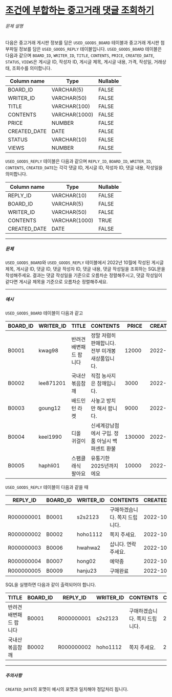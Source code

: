 # [조건에 부합하는 중고거래 댓글 조회하기](https://school.programmers.co.kr/learn/courses/30/lessons/164673)


###### 문제 설명


다음은 중고거래 게시판 정보를 담은 `USED_GOODS_BOARD` 테이블과 중고거래 게시판 첨부파일 정보를 담은 `USED_GOODS_REPLY` 테이블입니다. `USED_GOODS_BOARD` 테이블은 다음과 같으며 `BOARD_ID`, `WRITER_ID`, `TITLE`, `CONTENTS`, `PRICE`, `CREATED_DATE`, `STATUS`, `VIEWS`은 게시글 ID, 작성자 ID, 게시글 제목, 게시글 내용, 가격, 작성일, 거래상태, 조회수를 의미합니다.




| Column name | Type | Nullable |
| --- | --- | --- |
| BOARD\_ID | VARCHAR(5\) | FALSE |
| WRITER\_ID | VARCHAR(50\) | FALSE |
| TITLE | VARCHAR(100\) | FALSE |
| CONTENTS | VARCHAR(1000\) | FALSE |
| PRICE | NUMBER | FALSE |
| CREATED\_DATE | DATE | FALSE |
| STATUS | VARCHAR(10\) | FALSE |
| VIEWS | NUMBER | FALSE |


`USED_GOODS_REPLY` 테이블은 다음과 같으며 `REPLY_ID`, `BOARD_ID`, `WRITER_ID`, `CONTENTS`, `CREATED_DATE`는 각각 댓글 ID, 게시글 ID, 작성자 ID, 댓글 내용, 작성일을 의미합니다.




| Column name | Type | Nullable |
| --- | --- | --- |
| REPLY\_ID | VARCHAR(10\) | FALSE |
| BOARD\_ID | VARCHAR(5\) | FALSE |
| WRITER\_ID | VARCHAR(50\) | FALSE |
| CONTENTS | VARCHAR(1000\) | TRUE |
| CREATED\_DATE | DATE | FALSE |




---


##### 문제


`USED_GOODS_BOARD`와 `USED_GOODS_REPLY` 테이블에서 2022년 10월에 작성된 게시글 제목, 게시글 ID, 댓글 ID, 댓글 작성자 ID, 댓글 내용, 댓글 작성일을 조회하는 SQL문을 작성해주세요. 결과는 댓글 작성일을 기준으로 오름차순 정렬해주시고, 댓글 작성일이 같다면 게시글 제목을 기준으로 오름차순 정렬해주세요.




---


##### 예시


`USED_GOODS_BOARD` 테이블이 다음과 같고




| BOARD\_ID | WRITER\_ID | TITLE | CONTENTS | PRICE | CREATED\_DATE | STATUS | VIEWS |
| --- | --- | --- | --- | --- | --- | --- | --- |
| B0001 | kwag98 | 반려견 배변패드 팝니다 | 정말 저렴히 판매합니다. 전부 미개봉 새상품입니다. | 12000 | 2022\-10\-01 | DONE | 250 |
| B0002 | lee871201 | 국내산 볶음참깨 | 직접 농사지은 참깨입니다. | 3000 | 2022\-10\-02 | DONE | 121 |
| B0003 | goung12 | 배드민턴 라켓 | 사놓고 방치만 해서 팝니다. | 9000 | 2022\-10\-02 | SALE | 212 |
| B0004 | keel1990 | 디올 귀걸이 | 신세계강남점에서 구입. 정품 아닐시 백퍼센트 환불 | 130000 | 2022\-10\-02 | SALE | 199 |
| B0005 | haphli01 | 스팸클래식 팔아요 | 유통기한 2025년까지에요 | 10000 | 2022\-10\-02 | SALE | 121 |


`USED_GOODS_REPLY` 테이블이 다음과 같을 때




| REPLY\_ID | BOARD\_ID | WRITER\_ID | CONTENTS | CREATED\_DATE |
| --- | --- | --- | --- | --- |
| R000000001 | B0001 | s2s2123 | 구매하겠습니다. 쪽지 드립니다. | 2022\-10\-02 |
| R000000002 | B0002 | hoho1112 | 쪽지 주세요. | 2022\-10\-03 |
| R000000003 | B0006 | hwahwa2 | 삽니다. 연락주세요. | 2022\-10\-03 |
| R000000004 | B0007 | hong02 | 예약중 | 2022\-10\-06 |
| R000000005 | B0009 | hanju23 | 구매완료 | 2022\-10\-07 |


SQL을 실행하면 다음과 같이 출력되어야 합니다.




| TITLE | BOARD\_ID | REPLY\_ID | WRITER\_ID | CONTENTS | CREATED\_DATE |
| --- | --- | --- | --- | --- | --- |
| 반려견 배변패드 팝니다 | B0001 | R000000001 | s2s2123 | 구매하겠습니다. 쪽지 드립니다. | 2022\-10\-02 |
| 국내산 볶음참깨 | B0002 | R000000002 | hoho1112 | 쪽지 주세요. | 2022\-10\-03 |




---


##### 주의사항


`CREATED_DATE`의 포맷이 예시의 포맷과 일치해야 정답처리 됩니다.



